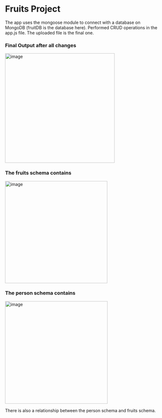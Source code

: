 # Fruits Project
The app uses the mongoose module to connect with a database on MongoDB (fruitDB is the database here). Performed CRUD operations in the app.js file. The uploaded file is the final one.

### Final Output after all changes
<img width="360" alt="image" src="https://user-images.githubusercontent.com/97759804/218280420-4bd1c814-2c71-4dc3-b81d-d26f70889789.png">

### The fruits schema contains
<img width="336" alt="image" src="https://user-images.githubusercontent.com/97759804/218280452-3c0100a7-1436-4979-9212-6d39fdc8be7e.png">

### The person schema contains
<img width="337" alt="image" src="https://user-images.githubusercontent.com/97759804/218280459-47a7ce1a-caf5-40ec-8a41-a12677e888f3.png">

There is also a relationship between the person schema and fruits schema.
